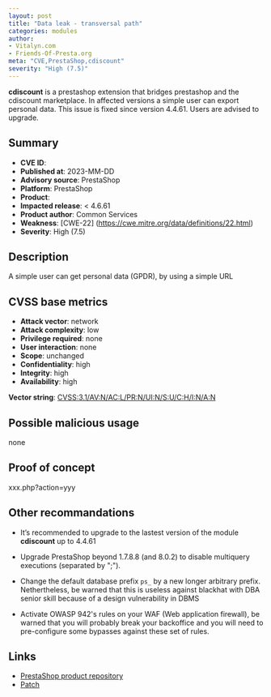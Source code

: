 ```yaml
---
layout: post
title: "Data leak - transversal path"
categories: modules
author:
- Vitalyn.com
- Friends-Of-Presta.org
meta: "CVE,PrestaShop,cdiscount"
severity: "High (7.5)"
---
```


**cdiscount** is a prestashop extension that bridges prestashop and the cdiscount marketplace. In affected versions a simple user can export personal data. This issue is fixed since version 4.4.61. Users are advised to upgrade.

## Summary

* **CVE ID**: 
* **Published at**: 2023-MM-DD
* **Advisory source**: PrestaShop
* **Platform**: PrestaShop
* **Product**: 
* **Impacted release**: < 4.6.61
* **Product author**: Common Services
* **Weakness**: [CWE-22] (https://cwe.mitre.org/data/definitions/22.html)
* **Severity**: High (7.5)

## Description

A simple user can get personal data (GPDR), by using a simple URL

## CVSS base metrics

* **Attack vector**: network
* **Attack complexity**: low
* **Privilege required**: none
* **User interaction**: none
* **Scope**: unchanged
* **Confidentiality**: high
* **Integrity**: high
* **Availability**: high

**Vector string**: [CVSS:3.1/AV:N/AC:L/PR:N/UI:N/S:U/C:H/I:N/A:N]([https://nvd.nist.gov/vuln-metrics/cvss/v3-calculator?vector=AV:N/AC:L/PR:L/UI:N/S:U/C:H/I:H/A:H](https://nvd.nist.gov/vuln-metrics/cvss/v3-calculator?vector=AV:N/AC:L/PR:N/UI:N/S:U/C:H/I:N/A:N&version=3.1))

## Possible malicious usage
none

## Proof of concept
xxx.php?action=yyy

## Other recommandations

* It’s recommended to upgrade to the lastest version of the module **cdiscount** up to 4.4.61

* Upgrade PrestaShop beyond 1.7.8.8 (and 8.0.2) to disable multiquery executions (separated by ";").
* Change the default database prefix `ps_` by a new longer arbitrary prefix. Nethertheless, be warned that this is useless against blackhat with DBA senior skill because of a design vulnerability in DBMS
* Activate OWASP 942's rules on your WAF (Web application firewall), be warned that you will probably break your backoffice and you will need to pre-configure some bypasses against these set of rules.

## Links

* [PrestaShop product repository](https://github.com/PrestaShop/blockwishlist/security/advisories/GHSA-2jx3-5j9v-prpp)
* [Patch](https://github.com/PrestaShop/blockwishlist/commit/b3ec4b85af5fd73f74d55390b226d221298ca084)

